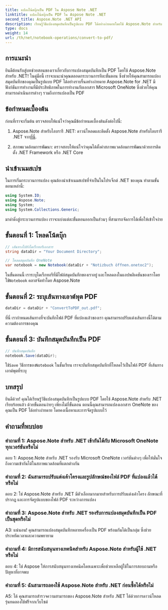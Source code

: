 ```yaml
---
title: แปลงโน้ตบุ๊กเป็น PDF ใน Aspose Note .NET
linktitle: แปลงโน้ตบุ๊กเป็น PDF ใน Aspose Note .NET
second_title: Aspose.Note .NET API
description: เรียนรู้วิธีแปลงสมุดบันทึกเป็นรูปแบบ PDF ได้อย่างง่ายดายโดยใช้ Aspose.Note สำหรับ .NET รักษาเนื้อหาและการจัดรูปแบบได้อย่างราบรื่น
type: docs
weight: 14
url: /th/net/notebook-operations/convert-to-pdf/
---
```

## การแนะนำ

ยินดีต้อนรับสู่บทช่วยสอนของเราเกี่ยวกับการแปลงสมุดบันทึกเป็น PDF โดยใช้ Aspose.Note สำหรับ .NET! ในคู่มือนี้ เราจะแนะนำคุณตลอดกระบวนการทีละขั้นตอน ซึ่งช่วยให้คุณสามารถแปลงสมุดบันทึกของคุณเป็นรูปแบบ PDF ได้อย่างราบรื่นอย่างง่ายดาย Aspose.Note for .NET มีฟังก์ชันการทำงานที่มีประสิทธิภาพในการทำงานกับเอกสาร Microsoft OneNote ซึ่งช่วยให้คุณสามารถดำเนินการต่างๆ รวมถึงการแปลงเป็น PDF

## ข้อกำหนดเบื้องต้น

ก่อนที่เราจะเริ่มต้น ตรวจสอบให้แน่ใจว่าคุณมีข้อกำหนดเบื้องต้นดังต่อไปนี้:

1.  Aspose.Note สำหรับไลบรารี .NET: ดาวน์โหลดและติดตั้ง Aspose.Note สำหรับไลบรารี .NET จาก[ที่นี่](https://releases.aspose.com/note/net/).
   
2. สภาพแวดล้อมการพัฒนา: ตรวจสอบให้แน่ใจว่าคุณได้ตั้งค่าสภาพแวดล้อมการพัฒนาด้วยการติดตั้ง .NET Framework หรือ .NET Core

## นำเข้าเนมสเปซ

ในการเริ่มกระบวนการแปลง คุณต้องนำเข้าเนมสเปซที่จำเป็นในโปรเจ็กต์ .NET ของคุณ ทำตามขั้นตอนเหล่านี้:

```csharp
using System.IO;
using Aspose.Note;
using System;
using System.Collections.Generic;
```

มาดำดิ่งสู่กระบวนการแปลง เราจะแบ่งแต่ละขั้นตอนออกเป็นส่วนๆ ที่สามารถจัดการได้เพื่อให้เข้าใจง่าย

## ขั้นตอนที่ 1: โหลดโน้ตบุ๊ก

```csharp
// เส้นทางไปยังไดเร็กทอรีเอกสาร
string dataDir = "Your Document Directory";

// โหลดสมุดบันทึก OneNote
var notebook = new Notebook(dataDir + "Notizbuch öffnen.onetoc2");
```

 ในขั้นตอนนี้ เราระบุไดเร็กทอรีที่มีไฟล์สมุดบันทึกของเราอยู่ และโหลดลงในแอปพลิเคชันของเราโดยใช้`Notebook` คลาสจัดทำโดย Aspose.Note

## ขั้นตอนที่ 2: ระบุเส้นทางเอาต์พุต PDF

```csharp
dataDir = dataDir + "ConvertToPDF_out.pdf";
```

ที่นี่ เรากำหนดเส้นทางที่จะบันทึกไฟล์ PDF ที่แปลงแล้วของเรา คุณสามารถปรับแต่งเส้นทางนี้ได้ตามความต้องการของคุณ

## ขั้นตอนที่ 3: บันทึกสมุดบันทึกเป็น PDF

```csharp
// บันทึกสมุดบันทึก
notebook.Save(dataDir);
```

 ใช้`Save` วิธีการของ`Notebook` ในชั้นเรียน เราจะบันทึกสมุดบันทึกที่โหลดไว้เป็นไฟล์ PDF ที่เส้นทางเอาต์พุตที่ระบุ

## บทสรุป

ยินดีด้วย! คุณได้เรียนรู้วิธีแปลงสมุดบันทึกเป็นรูปแบบ PDF โดยใช้ Aspose.Note สำหรับ .NET เรียบร้อยแล้ว ด้วยขั้นตอนง่ายๆ เพียงไม่กี่ขั้นตอน ตอนนี้คุณสามารถแปลงเอกสาร OneNote ของคุณเป็น PDF ได้อย่างง่ายดาย โดยคงเนื้อหาและการจัดรูปแบบไว้

## คำถามที่พบบ่อย

### คำถามที่ 1: Aspose.Note สำหรับ .NET เข้ากันได้กับ Microsoft OneNote ทุกเวอร์ชันหรือไม่

ตอบ 1: Aspose.Note สำหรับ .NET รองรับ Microsoft OneNote เวอร์ชันต่างๆ เพื่อให้มั่นใจถึงความเข้ากันได้ในสภาพแวดล้อมที่แตกต่างกัน

### คำถามที่ 2: ฉันสามารถปรับแต่งเค้าโครงและรูปลักษณ์ของไฟล์ PDF ที่แปลงแล้วได้หรือไม่

ตอบ 2: ใช่ Aspose.Note สำหรับ .NET มีตัวเลือกมากมายสำหรับการปรับแต่งเค้าโครง ลักษณะที่ปรากฏ และการจัดรูปแบบของไฟล์ PDF ระหว่างการแปลง

### คำถามที่ 3: Aspose.Note สำหรับ .NET รองรับการแปลงสมุดบันทึกเป็น PDF เป็นชุดหรือไม่

A3: แน่นอน! คุณสามารถแปลงสมุดบันทึกหลายเครื่องเป็น PDF พร้อมกันได้เป็นกลุ่ม ซึ่งช่วยประหยัดเวลาและความพยายาม

### คำถามที่ 4: มีการสนับสนุนทางเทคนิคสำหรับ Aspose.Note สำหรับผู้ใช้ .NET หรือไม่

ตอบ 4: ใช่ Aspose ให้การสนับสนุนทางเทคนิคโดยเฉพาะเพื่อช่วยเหลือผู้ใช้ในการสอบถามหรือปัญหาที่อาจพบ

### คำถามที่ 5: ฉันสามารถลองใช้ Aspose.Note สำหรับ .NET ก่อนซื้อได้หรือไม่

A5: ได้ คุณสามารถสำรวจความสามารถของ Aspose.Note สำหรับ .NET ได้ด้วยการดาวน์โหลดรุ่นทดลองใช้ฟรีจากเว็บไซต์